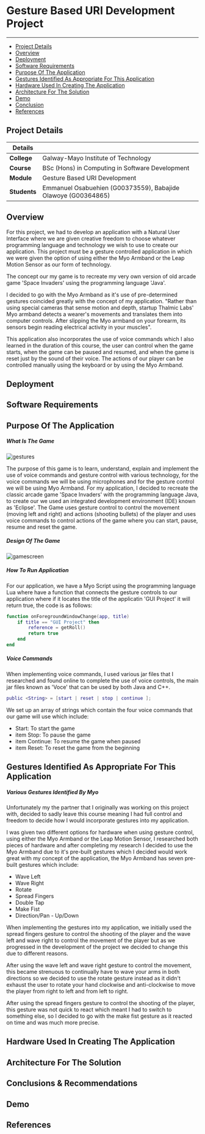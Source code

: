 # Gesture Based URI Development Project
***

* [Project Details](#details)
* [Overview](#overview)
* [Deployment](#deploy)
* [Software Requirements](#req)
* [Purpose Of The Application](#purpose)
* [Gestures Identified As Appropriate For This Application](#idges)
* [Hardware Used In Creating The Application](#hardware)
* [Architecture For The Solution](#arch)
* [Demo](#demo)
* [Conclusion](#con)
* [References](#ref)

## Project Details<a name = "details"></a>

| Details   |     |
| --- | --- |
| **College** | Galway-Mayo Institute of Technology|
| **Course** | BSc (Hons) in Computing in Software Development  |
| **Module** |  Gesture Based URI Development |
| **Students** | Emmanuel Osabuehien (G00373559), Babajide Olawoye (G00364865)|

## Overview<a name = "overview"></a>

For this project, we had to develop an application with a Natural User Interface where we are given creative freedom to choose whatever programming language and technology we wish to use to create our application. This project must be a gesture controlled application in which we were given the option of using either the Myo Armband or the Leap Motion Sensor as our form of technology.

The concept our my game is to recreate my very own version of old arcade game 'Space Invaders' using the programming language 'Java'.

I decided to go with the Myo Armband as it's use of pre-determined gestures coincided greatly with the concept of my application. "Rather than using special cameras that sense motion and depth, startup Thalmic Labs' Myo armband detects a wearer's movements and translates them into computer controls. After slipping the Myo armband on your forearm, its sensors begin reading electrical activity in your muscles".

This application also incorporates the use of voice commands which I also learned in the duration of this course, the user can control when the game starts, when the game can be paused and resumed, and when the game is reset just by the sound of their voice. The actions of our player can be controlled manually using the keyboard or by using the Myo Armband.

## Deployment<a name = "deploy"></a>

## Software Requirements<a name = "req"></a>

## Purpose Of The Application<a name = "purpose"></a>

<h5>What Is The Game</h5>

![gestures](https://user-images.githubusercontent.com/48318649/166834026-4394c098-a2cc-42f1-9e08-7691033895ca.jpg)

The purpose of this game is to learn, understand, explain and implement the use of voice commands and gesture control with various technology, for the voice commands we will be using microphones and for the gesture control we will be using Myo Armband. For my application, I decided to recreate the classic arcade game 'Space Invaders' with the programming language Java, to create our we used an integrated development environment (IDE) known as 'Eclipse'. The Game uses gesture control to control the movement (moving left and right) and actions (shooting bullets) of the player and uses voice commands to control actions of the game where you can start, pause, resume and reset the game.

<h5>Design Of The Game</h5>

![gamescreen](https://user-images.githubusercontent.com/48318649/166834187-d46878e0-9cec-4f3b-8c10-66d3e5123485.png)

<h5>How To Run Application</h5>

For our application, we have a Myo Script using the programming language Lua where have a function that connects the gesture controls to our application where if it locates the title of the applicatin 'GUI Project' it will return true, the code is as follows:

```lua
function onForegroundWindowChange(app, title)
    if title == "GUI Project" then
        reference = getRoll()
        return true
    end 
end
```

<h5>Voice Commands</h5>

When implementing voice commands, I used various jar files that I researched and found online to complete the use of voice controls, the main jar files known as 'Voce' that can be used by both Java and C++.

```lua
public <String> = [start | reset | stop | continue ];
```

We set up an array of strings which contain the four voice commands that our game will use which include:

- Start: To start the game
- item Stop: To pause the game
- item Continue: To resume the game when paused
- item Reset: To reset the game from the beginning

## Gestures Identified As Appropriate For This Application<a name = "idges"></a>

<h5>Various Gestures Identified By Myo</h5>

Unfortunately my the partner that I originally was working on this project with, decided to sadly leave this course meaning I had full control and freedom to decide how I would incorporate gestures into my application.

I was given two different options for hardware when using gesture control, using either the Myo Armband or the Leap Motion Sensor, I researched both pieces of hardware and after completing my research I decided to use the Myo Armband due to it's pre-built gestures which I decided would work great with my concept of the application, the Myo Armband has seven pre-built gestures which include:

- Wave Left
- Wave Right
- Rotate
- Spread Fingers
- Double Tap
- Make Fist
- Direction/Pan - Up/Down

When implementing the gestures into my application, we initially used the spread fingers gesture to control the shooting of the player and the wave left and wave right to control the movement of the player but as we progressed in the development of the project we decided to change this due to different reasons.

After using the wave left and wave right gesture to control the movement, this became strenuous to continually have to wave your arms in both directions so we decided to use the rotate gesture instead as it didn't exhaust the user to rotate your hand clockwise and anti-clockwise to move the player from right to left and from left to right.

After using the spread fingers gesture to control the shooting of the player, this gesture was not quick to react which meant I had to switch to something else, so I decided to go with the make fist gesture as it reacted on time and was much more precise.

## Hardware Used In Creating The Application<a name = "hardware"></a>

## Architecture For The Solution<a name = "arch"></a>

## Conclusions & Recommendations<a name = "con"></a>

## Demo<a name = "demo"></a>

## References<a name = "ref"></a>
